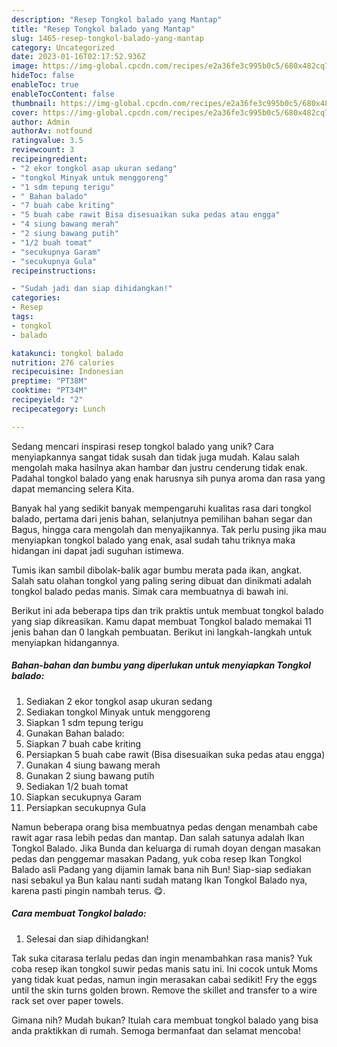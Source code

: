 ```yaml
---
description: "Resep Tongkol balado yang Mantap"
title: "Resep Tongkol balado yang Mantap"
slug: 1465-resep-tongkol-balado-yang-mantap
category: Uncategorized
date: 2023-01-16T02:17:52.936Z
image: https://img-global.cpcdn.com/recipes/e2a36fe3c995b0c5/680x482cq70/tongkol-balado-foto-resep-utama.jpg
hideToc: false
enableToc: true
enableTocContent: false
thumbnail: https://img-global.cpcdn.com/recipes/e2a36fe3c995b0c5/680x482cq70/tongkol-balado-foto-resep-utama.jpg
cover: https://img-global.cpcdn.com/recipes/e2a36fe3c995b0c5/680x482cq70/tongkol-balado-foto-resep-utama.jpg
author: Admin
authorAv: notfound
ratingvalue: 3.5
reviewcount: 3
recipeingredient:
- "2 ekor tongkol asap ukuran sedang"
- "tongkol Minyak untuk menggoreng"
- "1 sdm tepung terigu"
- " Bahan balado"
- "7 buah cabe kriting"
- "5 buah cabe rawit Bisa disesuaikan suka pedas atau engga"
- "4 siung bawang merah"
- "2 siung bawang putih"
- "1/2 buah tomat"
- "secukupnya Garam"
- "secukupnya Gula"
recipeinstructions:

- "Sudah jadi dan siap dihidangkan!"
categories:
- Resep
tags:
- tongkol
- balado

katakunci: tongkol balado 
nutrition: 276 calories
recipecuisine: Indonesian
preptime: "PT38M"
cooktime: "PT34M"
recipeyield: "2"
recipecategory: Lunch

---
```





Sedang mencari inspirasi resep tongkol balado yang unik? Cara menyiapkannya sangat tidak susah dan tidak juga mudah. Kalau salah mengolah maka hasilnya akan hambar dan justru cenderung tidak enak. Padahal tongkol balado yang enak harusnya sih punya aroma dan rasa yang dapat memancing selera Kita.





Banyak hal yang sedikit banyak mempengaruhi kualitas rasa dari tongkol balado, pertama dari jenis bahan, selanjutnya pemilihan bahan segar dan Bagus, hingga cara mengolah dan menyajikannya. Tak perlu pusing jika mau menyiapkan tongkol balado yang enak,      asal sudah tahu triknya maka hidangan ini dapat jadi suguhan istimewa.














Tumis ikan sambil dibolak-balik agar bumbu merata pada ikan, angkat. Salah satu olahan tongkol yang paling sering dibuat dan dinikmati adalah tongkol balado pedas manis. Simak cara membuatnya di bawah ini.






Berikut ini ada beberapa tips dan trik praktis untuk membuat tongkol balado yang siap dikreasikan. Kamu dapat membuat Tongkol balado memakai 11 jenis bahan dan 0 langkah pembuatan. Berikut ini langkah-langkah untuk menyiapkan hidangannya.

<!--inarticleads1-->

##### Bahan-bahan dan bumbu yang diperlukan untuk menyiapkan Tongkol balado:

1. Sediakan 2 ekor tongkol asap ukuran sedang
1. Sediakan tongkol Minyak untuk menggoreng
1. Siapkan 1 sdm tepung terigu
1. Gunakan  Bahan balado:
1. Siapkan 7 buah cabe kriting
1. Persiapkan 5 buah cabe rawit (Bisa disesuaikan suka pedas atau engga)
1. Gunakan 4 siung bawang merah
1. Gunakan 2 siung bawang putih
1. Sediakan 1/2 buah tomat
1. Siapkan secukupnya Garam
1. Persiapkan secukupnya Gula


Namun beberapa orang bisa membuatnya pedas dengan menambah cabe rawit agar rasa lebih pedas dan mantap. Dan salah satunya adalah Ikan Tongkol Balado. Jika Bunda dan keluarga di rumah doyan dengan masakan pedas dan penggemar masakan Padang, yuk coba resep Ikan Tongkol Balado asli Padang yang dijamin lamak bana nih Bun! Siap-siap sediakan nasi sebakul ya Bun kalau nanti sudah matang Ikan Tongkol Balado nya, karena pasti pingin nambah terus. 😋. 

<!--inarticleads2-->

##### Cara membuat Tongkol balado:


1. Selesai dan siap dihidangkan!

Tak suka citarasa terlalu pedas dan ingin menambahkan rasa manis? Yuk coba resep ikan tongkol suwir pedas manis satu ini. Ini cocok untuk Moms yang tidak kuat pedas, namun ingin merasakan cabai sedikit! Fry the eggs until the skin turns golden brown. Remove the skillet and transfer to a wire rack set over paper towels. 

Gimana nih? Mudah bukan? Itulah cara membuat tongkol balado yang bisa anda praktikkan di rumah. Semoga bermanfaat dan selamat mencoba!
